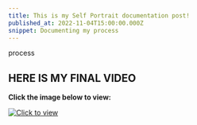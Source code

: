 ```yaml
---
title: This is my Self Portrait documentation post!
published_at: 2022-11-04T15:00:00.000Z
snippet: Documenting my process
---
```


process












## HERE IS MY FINAL VIDEO
**Click the image below to view:**

[![Click to view](https://img.youtube.com/vi/wXNzOuL_agc/0.jpg)](https://www.youtube.com/watch?v=wXNzOuL_agc)
